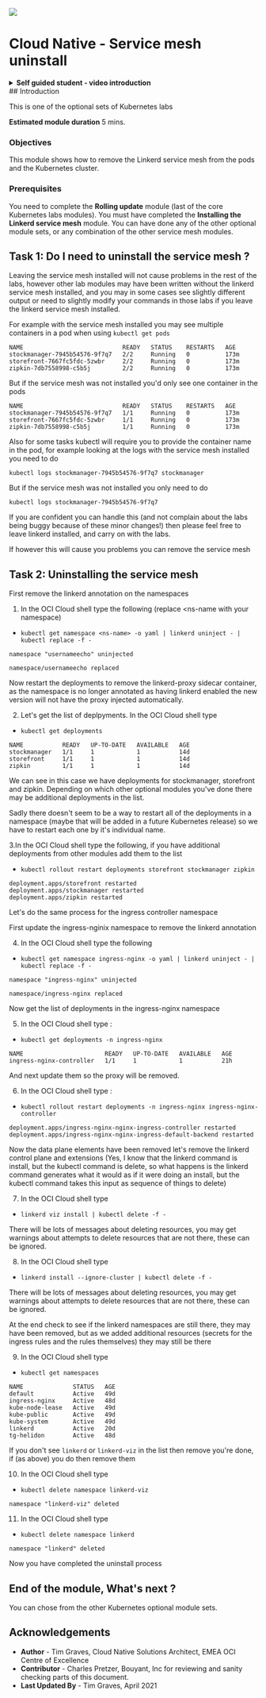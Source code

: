 ![](../../../../common/images/customer.logo2.png)

# Cloud Native - Service mesh uninstall


<details><summary><b>Self guided student - video introduction</b></summary>


This video is an introduction to the uninstalling the service mesh module. Depending on your browser settings it may open in this tab / window or open a new one. Once you've watched it please return to this page to continue the labs.

[![Uninstalling the service mesh Video](https://img.youtube.com/vi/Hx0amwN3Zjs/0.jpg)](https://youtu.be/Hx0amwN3Zjs "Uninstalling the service mesh")

---

</details>
## Introduction

This is one of the optional sets of Kubernetes labs

**Estimated module duration** 5 mins.

### Objectives

This module shows how to remove the Linkerd service mesh from the pods and the Kubernetes cluster.

### Prerequisites

You need to complete the **Rolling update** module (last of the core Kubernetes labs modules). You must have completed the **Installing the Linkerd service mesh** module. You can have done any of the other optional module sets, or any combination of the other service mesh modules.

## Task 1: Do I need to uninstall the service mesh ?

Leaving the service mesh installed will not cause problems in the rest of the labs, however other lab modules may have been written without the linkerd service mesh installed, and you may in some cases see slightly different output or need to slightly modify your commands in those labs if you leave the linkerd service mesh installed.

For example with the service mesh installed you may see multiple containers in a pod when using `kubectl get pods`

```
NAME                            READY   STATUS    RESTARTS   AGE
stockmanager-7945b54576-9f7q7   2/2     Running   0          173m
storefront-7667fc5fdc-5zwbr     2/2     Running   0          173m
zipkin-7db7558998-c5b5j         2/2     Running   0          173m
```

But if the service mesh was not installed you'd only see one container in the pods

```
NAME                            READY   STATUS    RESTARTS   AGE
stockmanager-7945b54576-9f7q7   1/1     Running   0          173m
storefront-7667fc5fdc-5zwbr     1/1     Running   0          173m
zipkin-7db7558998-c5b5j         1/1     Running   0          173m
```

Also for some tasks kubectl will require you to provide the container name in the pod, for example looking at the logs with the service mesh installed you need to do 

```
kubectl logs stockmanager-7945b54576-9f7q7 stockmanager
```

But if the service mesh was not installed you only need to do

```
kubectl logs stockmanager-7945b54576-9f7q7
```
If you are confident you can handle this (and not complain about the labs being buggy because of these minor changes!) then please feel free to leave linkerd installed, and carry on with the labs.

If however this will cause you problems you can remove the service mesh


## Task 2: Uninstalling the service mesh

First remove the linkerd annotation on the namespaces

  1. In the OCI Cloud shell type the following (replace <ns-name with your namespace)
  
  - `kubectl get namespace <ns-name> -o yaml | linkerd uninject - | kubectl replace -f -`

  ```
namespace "usernameecho" uninjected

namespace/usernameecho replaced
```

Now restart the deployments to remove the linkerd-proxy sidecar container, as the namespace is no longer annotated as having linkerd enabled the new version will not have the proxy injected automatically.

  2. Let's get the list of deplpyments. In the OCI Cloud shell type 
  
  - `kubectl get deployments`

  ```
NAME           READY   UP-TO-DATE   AVAILABLE   AGE
stockmanager   1/1     1            1           14d
storefront     1/1     1            1           14d
zipkin         1/1     1            1           14d
```

We can see in this case we have deployments for stockmanager, storefront and zipkin. Depending on which other optional modules you've done there may be additional deployments in the list.

Sadly there doesn't seem to be a way to restart all of the deployments in a namespace (maybe that will be added in a future Kubernetes release) so we have to restart each one by it's individual name.

  3.In the OCI Cloud shell type the following, if you have additional deployments from other modules add them to the list

  - `kubectl rollout restart deployments storefront stockmanager zipkin`

  ```
deployment.apps/storefront restarted
deployment.apps/stockmanager restarted
deployment.apps/zipkin restarted
```


Let's do the same process for the ingress controller  namespace

First update the ingress-nginix namespace to remove the linkerd annotation

  4. In the OCI Cloud shell type the following 

  - `kubectl get namespace ingress-nginx -o yaml | linkerd uninject - | kubectl replace -f -`

  ```
namespace "ingress-nginx" uninjected

namespace/ingress-nginx replaced
```

Now get the list of deployments in the ingress-nginx namespace

  5. In the OCI Cloud shell type :

  - `kubectl get deployments -n ingress-nginx`

  ```
NAME                       READY   UP-TO-DATE   AVAILABLE   AGE
ingress-nginx-controller   1/1     1            1           21h
```

And next update them so the proxy will be removed.

  6. In the OCI Cloud shell type :

  - `kubectl rollout restart deployments -n ingress-nginx ingress-nginx-controller`

  ```
deployment.apps/ingress-nginx-nginx-ingress-controller restarted
deployment.apps/ingress-nginx-nginx-ingress-default-backend restarted
```

Now the data plane elements have been removed let's remove the linkerd control plane and extensions (Yes, I know that the linkerd command is install, but the kubectl command is delete, so what happens is the linkerd command generates what it would as if it were doing an install, but the kubectl command takes this input as sequence of things to delete)

  

  7. In the OCI Cloud shell type 

  - `linkerd viz install | kubectl delete -f -`

There will be lots of messages about deleting resources, you may get warnings about attempts to delete resources that are not there, these can be ignored.

  8. In the OCI Cloud shell type 

  - `linkerd install --ignore-cluster | kubectl delete -f -`
  
There will be lots of messages about deleting resources, you may get warnings about attempts to delete resources that are not there, these can be ignored.

At the end check to see if the linkerd namespaces are still there, they may have been removed, but as we added additional resources (secrets for the ingress rules and the rules themselves) they may still be there

  9. In the OCI Cloud shell type 
  
  - `kubectl get namespaces`

  ```
NAME              STATUS   AGE
default           Active   49d
ingress-nginx     Active   48d
kube-node-lease   Active   49d
kube-public       Active   49d
kube-system       Active   49d
linkerd           Active   20d
tg-helidon        Active   48d
```

If you don't see `linkerd` or `linkerd-viz` in the list then remove you're done, if (as above) you do then remove them

  10. In the OCI Cloud shell type 

  - `kubectl delete namespace linkerd-viz`

  ```
namespace "linkerd-viz" deleted
```

  11. In the OCI Cloud shell type 

  - `kubectl delete namespace linkerd`

 ```
namespace "linkerd" deleted
```

Now you have completed the uninstall process

## End of the module, What's next ?

You can chose from the other Kubernetes optional module sets.

## Acknowledgements

* **Author** - Tim Graves, Cloud Native Solutions Architect, EMEA OCI Centre of Excellence
* **Contributor** - Charles Pretzer, Bouyant, Inc for reviewing and sanity checking parts of this document.
* **Last Updated By** - Tim Graves, April 2021
